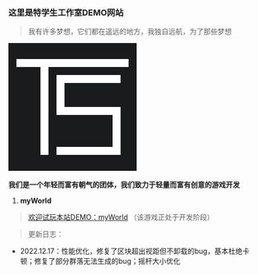 ### 这里是特学生工作室DEMO网站
> 我有许多梦想，它们都在遥远的地方，我独自远航，为了那些梦想

![image](icon.png)

 **我们是一个年轻而富有朝气的团体，我们致力于轻量而富有创意的游戏开发** 

1.  **myWorld**
> [欢迎试玩本站DEMO：myWorld](http://yuanchuangspring.github.io/myworld)
（该游戏正处于开发阶段）

> 更新日志：
 *  2022.12.17：性能优化，修复了区块超出视距但不卸载的bug，基本杜绝卡顿；修复了部分群落无法生成的bug；摇杆大小优化
